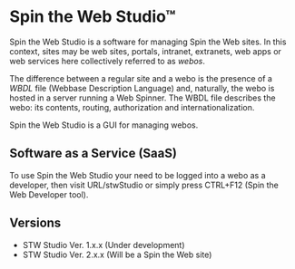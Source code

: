 # Spin the Web Studio&trade;

Spin the Web Studio is a software for managing Spin the Web sites. In this context, sites may be web sites, portals, intranet, extranets, web apps or web services here collectively referred to as _webos_.

The difference between a regular site and a webo is the presence of a *WBDL* file (Webbase Description Language) and, naturally, the webo is hosted in a server running a Web Spinner. The WBDL file describes the webo: its contents, routing, authorization and internationalization.

Spin the Web Studio is a GUI for managing webos.

## Software as a Service (SaaS)
To use Spin the Web Studio your need to be logged into a webo as a developer, then visit URL/stwStudio or simply press CTRL+F12 (Spin the Web Developer tool).

## Versions
* STW Studio Ver. 1.x.x (Under development)
* STW Studio Ver. 2.x.x (Will be a Spin the Web site)
